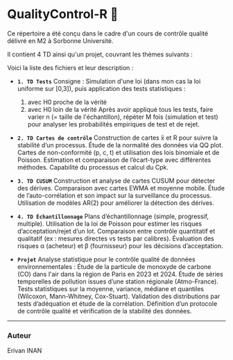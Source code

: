 # QualityControl-R 🌟

Ce répertoire a été conçu dans le cadre d'un cours de contrôle qualité délivré en M2 à Sorbonne Université.

Il contient 4 TD ainsi qu'un projet, couvrant les thèmes suivants : 

Voici la liste des fichiers et leur description :

- **`1. TD Tests`**
Consigne : Simulation d'une loi (dans mon cas la loi uniforme sur [0,3]), puis application des tests statistiques :
   1) avec H0 proche de la vérité
   2) avec H0 loin de la vérité
Après avoir appliqué tous les tests, faire varier n (= taille de l'échantillon), répéter M fois (simulation et test) pour analyser les probabilités empiriques de test et de rejet.

- **`2. TD Cartes de contrôle`**
  Construction de cartes x̄ et R pour suivre la stabilité d’un processus.
  Étude de la normalité des données via QQ plot.
  Cartes de non-conformité (p, c, t) et utilisation des lois binomiale et de Poisson.
  Estimation et comparaison de l’écart-type avec différentes méthodes.
  Capabilité du processus et calcul du Cpk.
  
- **`3. TD CUSUM`**
   Construction et analyse de cartes CUSUM pour détecter des dérives.
   Comparaison avec cartes EWMA et moyenne mobile.
   Étude de l’auto-corrélation et son impact sur la surveillance du processus.
   Utilisation de modèles AR(2) pour améliorer la détection des dérives.

- **`4. TD Échantillonnage`**
   Plans d’échantillonnage (simple, progressif, multiple).
   Utilisation de la loi de Poisson pour estimer les risques d’acceptation/rejet d’un lot.
   Comparaison entre contrôle quantitatif et qualitatif (ex : mesures directes vs tests par calibres).
   Évaluation des risques α (acheteur) et β (fournisseur) pour les décisions d’acceptation.

- **`Projet`**
   Analyse statistique pour le contrôle qualité de données environnementales : Étude de la particule de monoxyde de carbone (CO) dans l'air dans la région de Paris en 2023 et 2024.
   Étude de séries temporelles de pollution issues d’une station régionale (Atmo-France).
   Tests statistiques sur la moyenne, variance, médiane et quantiles (Wilcoxon, Mann-Whitney, Cox-Stuart).
   Validation des distributions par tests d’adéquation et étude de la corrélation. Définition d’un protocole de contrôle qualité et vérification de la stabilité des données.

---

### Auteur

Erivan INAN
